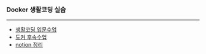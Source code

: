 ### Docker 생활코딩 실습
___
* [생활코딩 입문수업](https://www.youtube.com/watch?v=Ps8HDIAyPD0&list=PLuHgQVnccGMDeMJsGq2O-55Ymtx0IdKWf)
* [도커 후속수업](https://seomal.com/map/1/129)
* [notion 정리](https://www.notion.so/DOCKER-6f0f312038494cbc947d83f5cf0401a3)